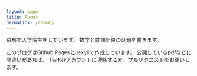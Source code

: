 ```yaml
---
layout: page
title: About
permalink: /about/
---
```


京都で大学院生をしています。
数学と数値計算の話題を書きます。

このブログはGithub PagesとJekyllで作成しています。
公開しているpdfなどに間違いがあれば、
Twitterアカウントに連絡するか、プルリクエストをお願いします。